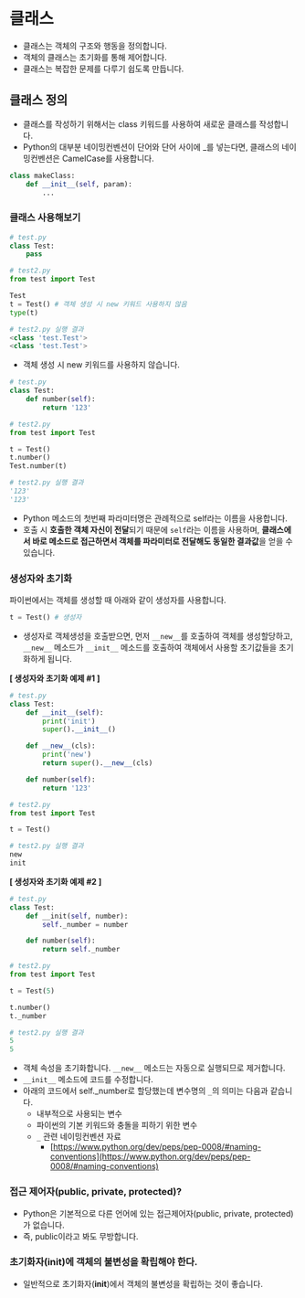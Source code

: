# 클래스

- 클래스는 객체의 구조와 행동을 정의합니다.
- 객체의 클래스는 초기화를 통해 제어합니다.
- 클래스는 복잡한 문제를 다루기 쉽도록 만듭니다.

## 클래스 정의

- 클래스를 작성하기 위해서는 class 키워드를 사용하여 새로운 클래스를 작성합니다.
- Python의 대부분 네이밍컨벤션이 단어와 단어 사이에 _를 넣는다면, 클래스의 네이밍컨벤션은 CamelCase를 사용합니다.

```python
class makeClass:
	def __init__(self, param):
		...
```

### 클래스 사용해보기

```python
# test.py
class Test:
	pass

# test2.py
from test import Test

Test
t = Test() # 객체 생성 시 new 키워드 사용하지 않음
type(t)

# test2.py 실행 결과
<class 'test.Test'>
<class 'test.Test'>
```

- 객체 생성 시 new 키워드를 사용하지 않습니다.

```python
# test.py
class Test:
	def number(self):
		return '123'

# test2.py
from test import Test

t = Test()
t.number()
Test.number(t)

# test2.py 실행 결과
'123'
'123'
```

- Python 메소드의 첫번째 파라미터명은 관례적으로 self라는 이름을 사용합니다.
- 호출 시 **호출한 객체 자신이 전달**되기 때문에 `self`라는 이름을 사용하며, **클래스에서 바로 메소드로 접근하면서 객체를 파라미터로 전달해도 동일한 결과값**을 얻을 수 있습니다.

### 생성자와 초기화

파이썬에서는 객체를 생성할 때 아래와 같이 생성자를 사용합니다.

```python
t = Test() # 생성자
```

- 생성자로 객체생성을 호출받으면, 먼저 `__new__`를 호출하여 객체를 생성할당하고, `__new__` 메소드가 `__init__` 메소드를 호출하여 객체에서 사용할 초기값들을 초기화하게 됩니다.

**[ 생성자와 초기화 예제 #1 ]**

```python
# test.py
class Test:
	def __init__(self):
		print('init')
		super().__init__()

	def __new__(cls):
		print('new')
		return super().__new__(cls)

	def number(self):
		return '123'

# test2.py
from test import Test

t = Test()

# test2.py 실행 결과
new
init
```

**[ 생성자와 초기화 예제 #2 ]**

```python
# test.py
class Test:
	def __init(self, number):
		self._number = number

	def number(self):
		return self._number

# test2.py
from test import Test

t = Test(5)

t.number()
t._number

# test2.py 실행 결과
5
5
```

- 객체 속성을 초기화합니다. `__new__` 메소드는 자동으로 실행되므로 제거합니다.
- `__init__` 메소드에 코드를 수정합니다.
- 아래의 코드에서 self._number로 할당했는데 변수명의 `_`의 의미는 다음과 같습니다.
    - 내부적으로 사용되는 변수
    - 파이썬의 기본 키워드와 충돌을 피하기 위한 변수
    - `_` 관련 네이밍컨벤션 자료
        - [https://www.python.org/dev/peps/pep-0008/#naming-conventions](https://www.python.org/dev/peps/pep-0008/#naming-conventions)

### **접근 제어자(public, private, protected)?**

- Python은 기본적으로 다른 언어에 있는 접근제어자(public, private, protected)가 없습니다.
- 즉, public이라고 봐도 무방합니다.

### 초기화자(**init**)에 객체의 불변성을 확립해야 한다.

- 일반적으로 초기화자(**init**)에서 객체의 불변성을 확립하는 것이 좋습니다.